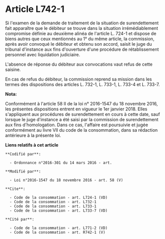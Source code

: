 # Article L742-1

Si l'examen de la demande de traitement de la situation de surendettement fait apparaître que le débiteur se trouve dans la
situation irrémédiablement compromise définie au deuxième alinéa de l'article L. 724-1 et dispose de biens autres que ceux
mentionnés au 1° du même article, la commission, après avoir convoqué le débiteur et obtenu son accord, saisit le juge du
tribunal d'instance aux fins d'ouverture d'une procédure de rétablissement personnel avec liquidation judiciaire. 

L'absence de réponse du débiteur aux convocations vaut refus de cette saisine. 

En cas de refus du débiteur, la commission reprend sa mission dans les termes des dispositions des articles L. 732-1, L.
733-1, L. 733-4 et L. 733-7.

**Nota:**

Conformément à l'article 58 II de la loi n° 2016-1547 du 18 novembre 2016, les présentes dispositions entrent en vigueur le
1er janvier 2018. Elles s'appliquent aux procédures de surendettement en cours à cette date, sauf lorsque le juge d'instance
a été saisi par la commission de surendettement aux fins d'homologation. Dans ce cas, l'affaire est poursuivie et jugée
conformément au livre VII du code de la consommation, dans sa rédaction antérieure à la présente loi.

**Liens relatifs à cet article**

	**Codifié par**:

	  - Ordonnance n°2016-301 du 14 mars 2016 - art.

	**Modifié par**:

	  - Loi n°2016-1547 du 18 novembre 2016 - art. 58 (V)

	**Cite**:

	  - Code de la consommation - art. L724-1 (VD)
	  - Code de la consommation - art. L732-1
	  - Code de la consommation - art. L733-1
	  - Code de la consommation - art. L733-7 (VD)

	**Cité par**:

	  - Code de la consommation - art. L771-2 (VD)
	  - Code de la consommation - art. R742-1 (V)
